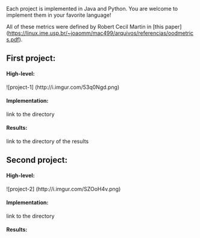 
Each project is implemented in Java and Python. You are welcome to implement them in your favorite language!

All of these metrics were defined by Robert Cecil Martin in [this paper]
(https://linux.ime.usp.br/~joaomm/mac499/arquivos/referencias/oodmetrics.pdf).



<h2> First project: </h2>
<h4> High-level: </h4>
![project-1] (http://i.imgur.com/53q0Ngd.png)
<h4> Implementation: </h4>
link to the directory
<h4> Results: </h4>
link to the directory of the results

<h2> Second project: </h2>
<h4> High-level: </h4>
![project-2] (http://i.imgur.com/SZOoH4v.png)

<h4> Implementation: </h4>
link to the directory
<h4> Results: </h4>
